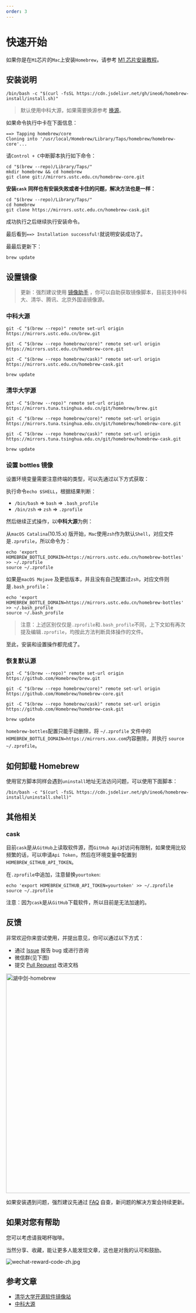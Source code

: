 ```yaml
---
order: 3
---
```


# 快速开始

如果你是在`M1`芯片的`Mac`上安装`Homebrew`，请参考 [M1 芯片安装教程](/guide/m1/)。

## 安装说明

```shell
/bin/bash -c "$(curl -fsSL https://cdn.jsdelivr.net/gh/ineo6/homebrew-install/install.sh)"
```

> 默认使用中科大源，如果需要换源参考 [换源](/guide/change-source/)。

如果命令执行中卡在下面信息：

```shell
==> Tapping homebrew/core
Cloning into '/usr/local/Homebrew/Library/Taps/homebrew/homebrew-core'...
```

请`Control + C`中断脚本执行如下命令：

```shell
cd "$(brew --repo)/Library/Taps/"
mkdir homebrew && cd homebrew
git clone git://mirrors.ustc.edu.cn/homebrew-core.git
```

**安装`cask` 同样也有安装失败或者卡住的问题，解决方法也是一样：**

```shell
cd "$(brew --repo)/Library/Taps/"
cd homebrew
git clone https://mirrors.ustc.edu.cn/homebrew-cask.git
```

成功执行之后继续执行安装命令。

最后看到`==> Installation successful!`就说明安装成功了。

最最后更新下：

```shell
brew update
```

<h2 id='part3'>设置镜像</h2>

> 更新：强烈建议使用 [镜像助手](/guide/change-source/) ，你可以自助获取镜像脚本，目前支持中科大、清华、腾讯、北京外国语镜像源。

### 中科大源

```shell
git -C "$(brew --repo)" remote set-url origin https://mirrors.ustc.edu.cn/brew.git

git -C "$(brew --repo homebrew/core)" remote set-url origin https://mirrors.ustc.edu.cn/homebrew-core.git

git -C "$(brew --repo homebrew/cask)" remote set-url origin https://mirrors.ustc.edu.cn/homebrew-cask.git

brew update
```

### 清华大学源

```shell
git -C "$(brew --repo)" remote set-url origin https://mirrors.tuna.tsinghua.edu.cn/git/homebrew/brew.git

git -C "$(brew --repo homebrew/core)" remote set-url origin https://mirrors.tuna.tsinghua.edu.cn/git/homebrew/homebrew-core.git

git -C "$(brew --repo homebrew/cask)" remote set-url origin https://mirrors.tuna.tsinghua.edu.cn/git/homebrew/homebrew-cask.git

brew update
```

### 设置 bottles 镜像

设置环境变量需要注意终端的类型，可以先通过以下方式获取：

执行命令`echo $SHELL`，根据结果判断：

- `/bin/bash` => `bash` => `.bash_profile`
- `/bin/zsh` => `zsh` => `.zprofile`

然后继续正式操作，以**中科大源**为例：

从`macOS Catalina`(10.15.x) 版开始，`Mac`使用`zsh`作为默认`Shell`，对应文件是`.zprofile`，所以命令为：

```shell
echo 'export HOMEBREW_BOTTLE_DOMAIN=https://mirrors.ustc.edu.cn/homebrew-bottles' >> ~/.zprofile
source ~/.zprofile
```

如果是`macOS Mojave` 及更低版本，并且没有自己配置过`zsh`，对应文件则是`.bash_profile`：

```shell
echo 'export HOMEBREW_BOTTLE_DOMAIN=https://mirrors.ustc.edu.cn/homebrew-bottles' >> ~/.bash_profile
source ~/.bash_profile
```

> 注意：上述区别仅仅是`.zprofile`和`.bash_profile`不同，上下文如有再次提及编辑`.zprofile`，均按此方法判断具体操作的文件。

至此，安装和设置操作都完成了。

### 恢复默认源

```shell
git -C "$(brew --repo)" remote set-url origin https://github.com/Homebrew/brew.git

git -C "$(brew --repo homebrew/core)" remote set-url origin https://github.com/Homebrew/homebrew-core.git

git -C "$(brew --repo homebrew/cask)" remote set-url origin https://github.com/Homebrew/homebrew-cask.git

brew update
```

`homebrew-bottles`配置只能手动删除，将 `~/.zprofile` 文件中的 `HOMEBREW_BOTTLE_DOMAIN=https://mirrors.xxx.com`内容删除，并执行 `source ~/.zprofile`。

## 如何卸载 Homebrew

使用官方脚本同样会遇到`uninstall`地址无法访问问题，可以使用下面脚本：

```shell
/bin/bash -c "$(curl -fsSL https://cdn.jsdelivr.net/gh/ineo6/homebrew-install/uninstall.shell)"
```

## 其他相关

### cask

目前`cask`是从`GitHub`上读取软件源，而`GitHub Api`对访问有限制，如果使用比较频繁的话，可以申请`Api Token`，然后在环境变量中配置到`HOMEBREW_GITHUB_API_TOKEN`。

在`.zprofile`中追加，注意替换`yourtoken`:

```shell
echo 'export HOMEBREW_GITHUB_API_TOKEN=yourtoken' >> ~/.zprofile
source ~/.zprofile
```

注意：因为`cask`是从`GitHub`下载软件，所以目前是无法加速的。

## 反馈

非常欢迎你来尝试使用，并提出意见，你可以通过以下方式：

- 通过 [Issue][issues] 报告 bug 或进行咨询
- 微信群(见下图)
- 提交 [Pull Request][pulls] 改进文档

<img src="https://i.loli.net/2021/01/03/sXGryYHa3JhB9QL.png" width="600" alt="湖中剑-homebrew" />

如果安装遇到问题，强烈建议先通过 [FAQ](/guide/faq/) 自查，新问题的解决方案会持续更新。

## 如果对您有帮助

您可以考虑请我喝杯咖啡。

当然分享、收藏，能让更多人能发现文章，这也是对我的认可和鼓励。

![wechat-reward-code-zh.jpg](https://i.loli.net/2021/03/14/GZm6bFKVEjHozke.jpg)

## 参考文章

- [清华大学开源软件镜像站](https://mirror.tuna.tsinghua.edu.cn/help/homebrew/)
- [中科大源](http://mirrors.ustc.edu.cn/help/brew.git.html)

[issues]: https://github.com/ineo6/homebrew-install/issues
[pulls]: https://github.com/ineo6/homebrew-install/pulls
